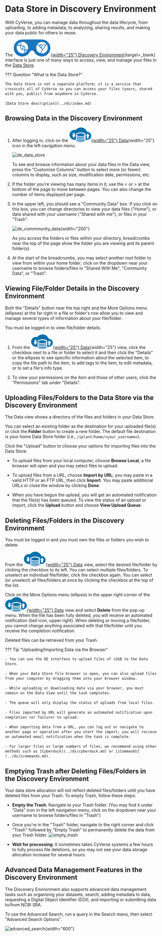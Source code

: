 # Data Store in Discovery Environment

With CyVerse, you can manage data throughout the data lifecycle, from uploading, to adding metadata, to analyzing, sharing results, and making your data public for others to reuse. 

The [![de]{width="25"} Discovery Environment](https://de.cyverse.org){target=_blank} interface is just one of many ways to access, view, and manage your files in the [Data Store](../ds/index.md).

??? Question "What is the Data Store?"

    The Data Store is not a separate platform; it is a service that crosscuts all of CyVerse so you can access your files (yours, shared with you, public) from anywhere in CyVerse.

    [Data Store description](../ds/index.md)
    
## Browsing Data in the Discovery Environment

[de]: ../../assets/de/logos/deIcon.svg
[data]: ../../assets/de/menu_items/dataIcon.svg
[analyses]: ../../assets/de/menu_items/analysisIcon.svg
[apps]: ../../assets/de/menu_items/appsIcon.svg
[help]: ../../assets/de/menu_items/helpIcon.svg
[home]: ../../assets/de/menu_items/homeIcon.svg
[profile]: ../../assets/de/icons/userIcon.svg

1.  After logging in, click on the [![data]{width="25"} Data](https://de.cyverse.org/data){width="25"} icon in the left navigation menu.

    ![de_data_store](../assets/de/de_data_store.png)

    To see and browse information about your data files in the Data view, press the "Customize Columns" button to select more (or fewer) columns to display, such as size, modification date, permissions, etc.

2.  If the folder you're viewing has many items in it, use the < or > at the bottom of the page to move between pages. You can also change the number of items displayed per page.

3.  In the upper left, you should see a "Community Data" box. If you click on this box, you can change directories to view your data files ("Home"), or data shared with your username ("Shared with me"), or files in your "Trash". 

    ![de_commmunity_data](../assets/de/de_community_data.png){width="200"}

    As you access the folders or files within your directory, breadcrumbs near the top of the page show the folder you are viewing and its parent folder(s).

4.  At the start of the breadcrumbs, you may select another root folder to view from within your home folder; click on the dropdown near your username to browse folders/files in "Shared With Me", "Community Data", or "Trash".

## Viewing File/Folder Details in the Discovery Environment

Both the "Details" button near the top right and the More Options menu (ellipses) at the far right in a file or folder's row allow you to view and manage several types of information about your file/folder.

You must be logged in to view file/folder details.

1.  From the [![data]{width="25"} Data](https://de.cyverse.org/data){width="25"} view, click the checkbox next to a file or folder to select it and then click the "Details" or the ellipses to see specific information about
    the selected item, to copy the file path to the item, to add tags to the item, to edit metadata, or to set a file's info type.

2.  To view your permissions on the item and those of other users, click the "Permissions" tab under "Details".

## Uploading Files/Folders to the Data Store via the Discovery Environment

The Data view shows a directory of the files and folders in your Data Store. 

You can select an existing folder as the destination for your uploaded file(s) or click the **Folder** button to create a new folder. The default file destination is your home Data Store folder (i.e., `/iplant/home/<your_username>`).

Click the "Upload" button to choose your options for importing files into the Data Store:

- To upload files from your local computer, choose **Browse Local**; a file browser will open and you may select files to upload.
    
- To upload files from a URL, choose **Import by URL**; you may paste in a valid HTTP or an FTP URL, then click **Import**. You may paste additional URLs or close the window by clicking **Done**.

- When you have begun the upload, you will get an automated notification that the file(s) has been queued. To view the status of an upload or import, click the **Upload** button and choose **View Upload Queue**.

## Deleting Files/Folders in the Discovery Environment

You must be logged in and you must own the files or folders you wish to delete. 

From the [![data]{width="25"} Data](https://de.cyverse.org/data) view, select the desired file/folder by clicking the checkbox to its left. You can select multiple files/folders. To unselect an individual file/folder, click the checkbox again. You can select (or unselect) all files/folders at once by clicking the checkbox at the top of the list.

Click on the More Options menu (ellipsis) in the upper right corner of the [![data]{width="25"} Data](https://de.cyverse.org/data) view and select **Delete** from the pop-up menu. When the file has been fully deleted, you will receive an automated notification (bell icon, upper right). When deleting or moving a file/folder, you cannot change anything associated with that file/folder until you receive the completion notification.

Deleted files can be retrieved from your Trash. 
      
??? Tip "Uploading/Importing Data via the Browser"

    - You can use the DE interface to upload files of <2GB to the Data Store.

    - When your Data Store file browser is open, you can also upload files from your computer by dragging them into your browser window.

    - While uploading or downloading data via your browser, you must remain on the Data View until the task completes.

    - The queue will only display the status of uploads from local files. 
    
    - Files imported by URL will generate an automated notification upon completion (or failure) to upload.

    - When importing data from a URL, you can log out or navigate to another page or operation after you start the import; you will recieve an automated email notification when the task is complete.

    - For larger files or large numbers of files, we recommend using other methods such as [Cyberduck](../ds/cyberduck.md) or [iCommands](../ds/icommands.md). 

## Emptying Trash after Deleting Files/Folders in the Discovery Environment

Your data store allocation will not reflect deleted files/folders until you have deleted files from your Trash. To empty Trash, follow these steps:

- **Empty the Trash**: Navigate to your Trash folder. (You may find it under "Data" icon in the left navigation menu, click on the dropdown near your username to browse folders/files in "Trash")

- Once you're in the "Trash" folder, navigate to the right corner and click "Trash" followed by "Empty Trash" to permanently delete the data from your Trash folder.
![empty_trash](../assets/de/menu_items/empty_trash.png)

- **Wait for processing**: It sometimes takes CyVerse systems a few hours to fully process file deletions, so you may not see your data storage allocation increase for several hours.

## Advanced Data Management Features in the Discovery Environment

The Discovery Environment also supports advanced data management tasks such as organizing your datasets, search, adding metadata to data, requesting a Digital Object Identifier (DOI), and importing or submitting data to/from NCBI SRA. 

To use the Advanced Search, run a query in the Search menu, then select "Advanced Search Options".

![advanced_search](../assets/de/de_advanced_data_search.png){width="600"}

